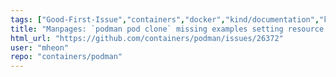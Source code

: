```yaml
---
tags: ["Good-First-Issue","containers","docker","kind/documentation","kubernetes","linux","oci","triaged"]
title: "Manpages: `podman pod clone` missing examples setting resource limits"
html_url: "https://github.com/containers/podman/issues/26372"
user: "mheon"
repo: "containers/podman"
---
```


